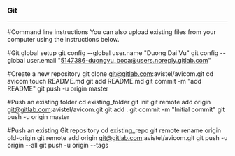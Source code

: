 ### Git
---------------------------------------------------------------------------------

#Command line instructions
You can also upload existing files from your computer using the instructions below.


#Git global setup
git config --global user.name "Duong Dai Vu"
git config --global user.email "5147386-duongvu_boca@users.noreply.gitlab.com"

#Create a new repository
git clone git@gitlab.com:avistel/avicom.git
cd avicom
touch README.md
git add README.md
git commit -m "add README"
git push -u origin master

#Push an existing folder
cd existing_folder
git init
git remote add origin git@gitlab.com:avistel/avicom.git
git add .
git commit -m "Initial commit"
git push -u origin master

#Push an existing Git repository
cd existing_repo
git remote rename origin old-origin
git remote add origin git@gitlab.com:avistel/avicom.git
git push -u origin --all
git push -u origin --tags
